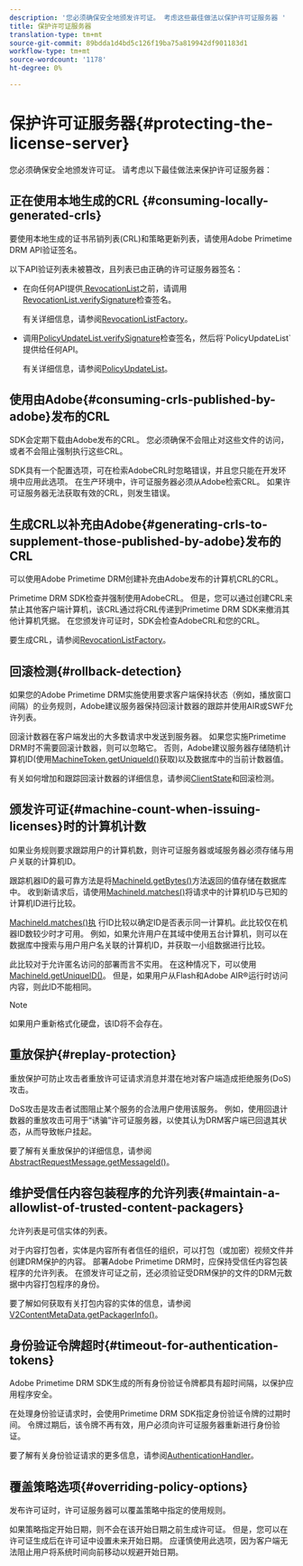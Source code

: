 ```yaml
---
description: '您必须确保安全地颁发许可证。 考虑这些最佳做法以保护许可证服务器 '
title: 保护许可证服务器
translation-type: tm+mt
source-git-commit: 89bdda1d4bd5c126f19ba75a819942df901183d1
workflow-type: tm+mt
source-wordcount: '1178'
ht-degree: 0%

---
```



# 保护许可证服务器{#protecting-the-license-server}

您必须确保安全地颁发许可证。 请考虑以下最佳做法来保护许可证服务器：

## 正在使用本地生成的CRL {#consuming-locally-generated-crls}

要使用本地生成的证书吊销列表(CRL)和策略更新列表，请使用Adobe Primetime DRM API验证签名。

以下API验证列表未被篡改，且列表已由正确的许可证服务器签名：

* 在向任何API提供[ RevocationList](https://help.adobe.com/en_US/primetime/api/drm-apis/server/javadocs-flashaccess-pro/com/adobe/flashaccess/sdk/revocation/RevocationList.html)之前，请调用[RevocationList.verifySignature](https://help.adobe.com/en_US/primetime/api/drm-apis/server/javadocs-flashaccess-pro/com/adobe/flashaccess/sdk/revocation/RevocationList.html#verifySignature(java.security.cert.X509Certificate))检查签名。

   有关详细信息，请参阅[RevocationListFactory](https://help.adobe.com/en_US/primetime/api/drm-apis/server/javadocs-flashaccess-pro/com/adobe/flashaccess/sdk/revocation/RevocationListFactory.html)。

* 调用[PolicyUpdateList.verifySignature](https://help.adobe.com/en_US/primetime/api/drm-apis/server/javadocs-flashaccess-pro/com/adobe/flashaccess/sdk/policyupdate/PolicyUpdateList.html#verifySignature(java.security.cert.X509Certificate))检查签名，然后将`PolicyUpdateList`提供给任何API。

   有关详细信息，请参阅[PolicyUpdateList](https://help.adobe.com/en_US/primetime/api/drm-apis/server/javadocs-flashaccess-pro/com/adobe/flashaccess/sdk/policyupdate/PolicyUpdateList.html)。

## 使用由Adobe{#consuming-crls-published-by-adobe}发布的CRL

SDK会定期下载由Adobe发布的CRL。 您必须确保不会阻止对这些文件的访问，或者不会阻止强制执行这些CRL。

SDK具有一个配置选项，可在检索AdobeCRL时忽略错误，并且您只能在开发环境中应用此选项。 在生产环境中，许可证服务器必须从Adobe检索CRL。 如果许可证服务器无法获取有效的CRL，则发生错误。

## 生成CRL以补充由Adobe{#generating-crls-to-supplement-those-published-by-adobe}发布的CRL

可以使用Adobe Primetime DRM创建补充由Adobe发布的计算机CRL的CRL。

Primetime DRM SDK检查并强制使用AdobeCRL。 但是，您可以通过创建CRL来禁止其他客户端计算机，该CRL通过将CRL传递到Primetime DRM SDK来撤消其他计算机凭据。 在您颁发许可证时，SDK会检查AdobeCRL和您的CRL。

要生成CRL，请参阅[RevocationListFactory](https://help.adobe.com/en_US/primetime/api/drm-apis/server/javadocs-flashaccess-pro/com/adobe/flashaccess/sdk/revocation/RevocationListFactory.html)。

## 回滚检测{#rollback-detection}

如果您的Adobe Primetime DRM实施使用要求客户端保持状态（例如，播放窗口间隔）的业务规则，Adobe建议服务器保持回滚计数器的跟踪并使用AIR或SWF允许列表。

回滚计数器在客户端发出的大多数请求中发送到服务器。 如果您实施Primetime DRM时不需要回滚计数器，则可以忽略它。 否则，Adobe建议服务器存储随机计算机ID(使用[MachineToken.getUniqueId()](https://help.adobe.com/en_US/primetime/api/drm-apis/server/javadocs-flashaccess-pro/com/adobe/flashaccess/sdk/cert/MachineId.html#getUniqueId())获取)以及数据库中的当前计数器值。

有关如何增加和跟踪回滚计数器的详细信息，请参阅[ClientState](https://help.adobe.com/en_US/primetime/api/drm-apis/server/javadocs-flashaccess-pro/com/adobe/flashaccess/sdk/protocol/ClientState.html)和回滚检测。

## 颁发许可证{#machine-count-when-issuing-licenses}时的计算机计数

如果业务规则要求跟踪用户的计算机数，则许可证服务器或域服务器必须存储与用户关联的计算机ID。

跟踪机器ID的最可靠方法是将[MachineId.getBytes()](https://help.adobe.com/en_US/primetime/api/drm-apis/server/javadocs-flashaccess-pro/com/adobe/flashaccess/sdk/cert/MachineId.html#getBytes())方法返回的值存储在数据库中。 收到新请求后，请使用[MachineId.matches()](https://help.adobe.com/en_US/primetime/api/drm-apis/server/javadocs-flashaccess-pro/com/adobe/flashaccess/sdk/cert/MachineId.html#matches(com.adobe.flashaccess.sdk.cert.MachineId))将请求中的计算机ID与已知的计算机ID进行比较。

[MachineId.matches()执](https://help.adobe.com/en_US/primetime/api/drm-apis/server/javadocs-flashaccess-pro/com/adobe/flashaccess/sdk/cert/MachineId.html#matches(com.adobe.flashaccess.sdk.cert.MachineId)) 行ID比较以确定ID是否表示同一计算机。此比较仅在机器ID数较少时才可用。 例如，如果允许用户在其域中使用五台计算机，则可以在数据库中搜索与用户用户名关联的计算机ID，并获取一小组数据进行比较。

此比较对于允许匿名访问的部署而言不实用。 在这种情况下，可以使用[MachineId.getUniqueID()](https://help.adobe.com/en_US/primetime/api/drm-apis/server/javadocs-flashaccess-pro/com/adobe/flashaccess/sdk/cert/MachineId.html#getUniqueId())。 但是，如果用户从Flash和Adobe AIR®运行时访问内容，则此ID不能相同。

>[!NOTE]
>
>如果用户重新格式化硬盘，该ID将不会存在。

## 重放保护{#replay-protection}

重放保护可防止攻击者重放许可证请求消息并潜在地对客户端造成拒绝服务(DoS)攻击。

DoS攻击是攻击者试图阻止某个服务的合法用户使用该服务。 例如，使用回退计数器的重放攻击可用于“诱骗”许可证服务器，以使其认为DRM客户端已回退其状态，从而导致帐户挂起。

要了解有关重放保护的详细信息，请参阅[ AbstractRequestMessage.getMessageId()](https://help.adobe.com/en_US/primetime/api/drm-apis/server/javadocs-flashaccess-pro/com/adobe/flashaccess/sdk/protocol/AbstractRequestMessage.html#getMessageId())。

## 维护受信任内容包装程序的允许列表{#maintain-a-allowlist-of-trusted-content-packagers}

允许列表是可信实体的列表。

对于内容打包者，实体是内容所有者信任的组织，可以打包（或加密）视频文件并创建DRM保护的内容。 部署Adobe Primetime DRM时，应保持受信任内容包装程序的允许列表。 在颁发许可证之前，还必须验证受DRM保护的文件的DRM元数据中内容打包程序的身份。

要了解如何获取有关打包内容的实体的信息，请参阅[V2ContentMetaData.getPackagerInfo()](https://help.adobe.com/en_US/primetime/api/drm-apis/server/javadocs-flashaccess-pro/com/adobe/flashaccess/sdk/media/drm/keys/v2/V2ContentMetaData.html#getPackagerInfo())。

## 身份验证令牌超时{#timeout-for-authentication-tokens}

Adobe Primetime DRM SDK生成的所有身份验证令牌都具有超时间隔，以保护应用程序安全。

在处理身份验证请求时，会使用Primetime DRM SDK指定身份验证令牌的过期时间。 令牌过期后，该令牌不再有效，用户必须向许可证服务器重新进行身份验证。

要了解有关身份验证请求的更多信息，请参阅[AuthenticationHandler](https://help.adobe.com/en_US/primetime/api/drm-apis/server/javadocs-flashaccess-pro/com/adobe/flashaccess/sdk/protocol/authentication/AuthenticationHandler.html)。

## 覆盖策略选项{#overriding-policy-options}

发布许可证时，许可证服务器可以覆盖策略中指定的使用规则。

如果策略指定开始日期，则不会在该开始日期之前生成许可证。 但是，您可以在许可证生成后在许可证中设置未来开始日期。 应谨慎使用此选项，因为客户端无法阻止用户将系统时间向前移动以规避开始日期。